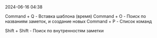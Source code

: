 2024-06-16 04:38


Command + Q  - Вставка шаблона (время)
Command + O  - Поиск по названиям заметок, и создание новых
Command + P  -  Список команд

Shift + Shift - Поиск по внутренностям заметки